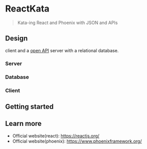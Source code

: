 # ReactKata

> Kata-ing React and Phoenix with JSON and APIs

## Design

client and a [open API](https://github.com/OAI/OpenAPI-Specification) server with a relational database.

### Server

### Database

### Client

## Getting started

## Learn more
  * Official website(react): https://reactjs.org/
  * Official website(phoenix): https://www.phoenixframework.org/
